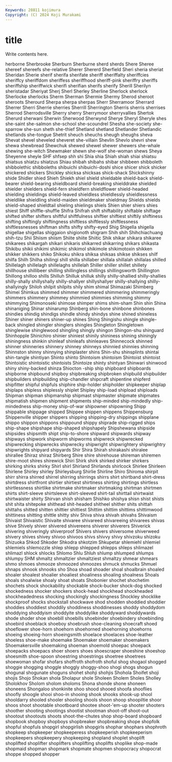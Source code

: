 ```yaml
---
Keywords: 28811 kojimura
Copyright: (C) 2024 Koji Murakami
---
```


# title

Write contents here.



herborne Sherbrooke Sherburn Sherburne sherd
sherds Shere Sheree shereef shereefs she-relative Sherer Shererd Sherfield Sheri
sheria sheriat Sheridan Sherie sherif sherifa sherifate sheriff sheriffalty sheriffcies
sheriffcy sheriffdom sheriffess sheriffhood sheriff-pink sheriffry sheriffs sheriffship sheriffwick sherifi
sherifian sherifs sherify Sherill Sherilyn sheristadar Sheriyat Sherj Sherl Sherley
Sherline Sherlock sherlock Sherlocke sherlocks Sherm Sherman Shermie Shermy Sherod
sheroot sheroots Sherourd Sherpa sherpa sherpas Sherr Sherramoor Sherrard Sherrer
Sherri Sherrie sherries Sherrill Sherrington Sherris sherris sherrises Sherrod Sherrodsville
Sherry sherry Sherrymoor sherryvallies Shertok Sherurd sherwani Sherwin Sherwood Sherwynd
Sherye Sheryl Sheryle shes she-saint she-salmon she-school she-scoundrel Shesha she-society
she-sparrow she-sun sheth she-thief Shetland shetland Shetlander Shetlandic shetlands she-tongue
Shetrit sheuch sheuchs sheugh sheughs sheva Shevat shevel sheveled sheveret
she-villain Shevlin Shevlo shevri shew shewa shewbread Shewchuk shewed shewel
shewer shewers she-whale shewing she-witch Shewmaker shewn she-wolf she-woman shews
Sheya Sheyenne sheyle SHF shfsep shh shi Shia shia Shiah
shiah shiai shiatsu shiatsus shiatzu shiatzus Shiau shibah shibahs shibar
shibbeen shibboleth shibbolethic shibboleths shibuichi shibuichi-doshi shice shicer shick shicker
shickered shickers Shickley shicksa shicksas shick-shack Shickshinny shide Shidler shied
Shieh Shiekh shiel shield shieldable shield-back shield-bearer shield-bearing shieldboard shield-breaking
shielddrake shielded shielder shielders shield-fern shieldfern shieldflower shield-headed shielding shieldings
shield-leaved shieldless shieldlessly shieldlessness shieldlike shieldling shield-maiden shieldmaker shieldmay Shields
shields shield-shaped shieldtail shieling shielings shiels Shien shier shiers shies
shiest Shiff shiffle-shuffle Shifra Shifrah shift shiftability shiftable shiftage shifted
shifter shifters shiftful shiftfulness shiftier shiftiest shiftily shiftiness shifting shiftingly
shiftingness shiftless shiftlessly shiftlessness shiftlessnesses shiftman shifts shifty shifty-eyed Shig
Shigella shigella shigellae shigellas shiggaion shigionoth shigram Shih shih Shihchiachuang
shih-tzu Shii Shiism shiism Shiite shiite Shiitic Shik shikar shikara
shikaree shikarees shikargah shikari shikaris shikarred shikarring shikars shikasta Shikibu
shikii shikimi shikimic shikimol shikimole shikimotoxin shikken shikker shikkers shiko
Shikoku shikra shiksa shiksas shikse shikses shilf shilfa Shilh Shilha
shilingi shill shilla shillaber shillala shillalah shillalas shilled Shillelagh shillelagh
shillelaghs shillelah Shiller shiller shillet shillety shillhouse shillibeer shilling shillingless
shillings shillingsworth Shillington Shillong shilloo shills Shilluh Shilluk shilluk shilly
shilly-shallied shilly-shallies shilly-shally shillyshally shilly-shallyer shillyshallyer shilly-shallying shilly-shallyingly Shiloh shilpit
shilpits shily shim shimal Shimazaki Shimberg Shimei Shimkus shimmed shimmer
shimmered shimmering shimmeringly shimmers shimmery shimmey shimmied shimmies shimming shimmy
shimmying Shimonoseki shimose shimper shims shim-sham Shin shin Shina shinaniging
Shinar shinarump Shinberg shin-bone shinbone shinbones shindies shindig shindigs shindle
shindy shindys shine shined shineless Shiner shiner shiners shiner-up shines
Shing Shingishu shingle shingle-back shingled shingler shinglers shingles Shingleton Shingletown
shinglewise shinglewood shingling shingly shingon Shingon-shu shinguard Shinhopple Shinichiro shinier
shiniest shinily shininess shining shiningly shiningness shinkin shinleaf shinleafs shinleaves
Shinnecock shinned shinner shinneries shinnery shinney shinneys shinnied shinnies shinning
Shinnston shinny shinnying shinplaster shins Shin-shu shinsplints shintai shin-tangle shintiyan
Shinto shinto Shintoism shintoism Shintoist shintoist Shintoistic shintoistic shintoists Shintoize
shinty shintyan Shinwari shinwood shiny shiny-backed shinza Shiocton -ship ship
shipboard shipboards shipborne shipbound shipboy shipbreaking shipbroken shipbuild shipbuilder shipbuilders
shipbuilding ship-chandler shipcraft shipentine shipferd shipfitter shipful shipfuls shiphire ship-holder
shipholder shipkeeper shiplap shiplaps shipless shiplessly shiplet Shipley ship-load shipload
shiploads Shipman shipman shipmanship shipmast shipmaster shipmate shipmates shipmatish shipmen
shipment shipments ship-minded ship-mindedly ship-mindedness ship-money ship-of-war shipowner shipowning Shipp
shippable shippage shipped Shippee shippen shippens Shippensburg Shippenville shipper shippers
shipping shipping-dry shippings shipplane shippo shippon shippons shippound shippy shiprade
ship-rigged ships ship-shape shipshape ship-shaped shipshapely Shipshewana shipside shipsides shipsmith
shipt ship-to-shore shipward shipwards shipway shipways shipwork shipworm shipworms shipwreck
shipwrecked shipwrecking shipwrecks shipwrecky shipwright shipwrightery shipwrightry shipwrights shipyard shipyards
Shir Shira Shirah shirakashi shiralee shirallee Shiraz shiraz Shirberg Shire
shire shirehouse shireman shiremen shire-moot shires shirewick Shiri Shirk shirk
shirked shirker shirkers shirking shirks shirky Shirl shirl Shirland Shirlands
shirlcock Shirlee Shirleen Shirlene Shirley shirley Shirleysburg Shirlie Shirline Shiro
Shiroma shirpit shirr shirra shirred shirrel shirring shirrings shirrs shirt
shirtband shirt-dress shirtdress shirtfront shirtier shirtiest shirtiness shirting shirtings shirtless
shirtlessness shirtlike shirtmake shirtmaker shirtmaking shirtman shirtmen shirts shirt-sleeve shirtsleeve
shirt-sleeved shirt-tail shirttail shirtwaist shirtwaister shirty Shirvan shish shisham Shishko
shishya shisn shist shists shit shita shitepoke shithead shit-headed shitheel
shither shits shittah shittahs shitted shitten shittier shittiest Shittim shittim
shittims shittimwood shittiness shitting shittle shitty shiv Shiva shiva shivah
shivahs Shivaism Shivaist Shivaistic Shivaite shivaree shivareed shivareeing shivarees shivas
shive Shively shiver shivered shivereens shiverer shiverers Shiverick shivering shiveringly
shiverproof Shivers shivers shiversome shiverweed shivery shives shivey shivoo shivoos
shivs shivvy shivy shivzoku shizoku Shizuoka Shkod Shkoder Shkodra shkotzim
Shkupetar shlemiehl shlemiel shlemiels shlemozzle shlep shlepp shlepped shlepps shleps
shlimazel shlimazl shlock shlocks Shlomo Shlu Shluh shlump shlumped shlumps
shlumpy SHM shmaltz shmaltzier shmaltziest shmaltzy shmear shmears shmo shmoes
shmooze shmoozed shmoozes shmuck shmucks Shmuel shnaps shnook shnooks sho
Shoa shoad shoader shoal shoalbrain shoaled shoaler shoalest shoalier shoaliest
shoaliness shoaling shoalness Shoals shoals shoalwise shoaly shoat shoats Shobonier
shochet shochetim shochets shock shockability shockable shock-bucker shock-dog shocked shockedness
shocker shockers shock-head shockhead shockheaded shockheadedness shocking shockingly shockingness Shockley
shocklike shockproof shocks shockstall shockwave shod shodden shoddied shoddier shoddies
shoddiest shoddily shoddiness shoddinesses shoddy shoddydom shoddying shoddyism shoddyite shoddylike
shoddyward shoddywards shode shoder shoe shoebill shoebills shoebinder shoebindery shoebinding
shoebird shoeblack shoeboy shoebrush shoe-cleaning shoecraft shoed shoeflower shoe-horn shoehorn
shoehorned shoehorning shoehorns shoeing shoeing-horn shoeingsmith shoelace shoelaces shoe-leather shoeless
shoe-make shoemake Shoemaker shoemaker shoemakers Shoemakersville shoemaking shoeman shoemold shoepac
shoepack shoepacks shoepacs shoer shoers shoes shoescraper shoeshine shoeshop shoesmith
shoe-spoon shoestring shoestrings shoetree shoetrees shoewoman shofar shofars shoffroth shofroth
shoful shog shogaol shogged shoggie shogging shoggle shoggly shoggy-shoo shogi
shogs shogun shogunal shogunate shoguns shohet shohji shohjis Shohola Shoifet
shoji shojis Shojo Shokan shola Sholapur shole Sholeen Sholem Sholes
Sholley Sholokhov Sholom sholom sholoms Shona shonde shone shoneen shoneens
Shongaloo shonkinite shoo shood shooed shoofa shooflies shoofly shoogle shooi
shoo-in shooing shook shooks shook-up shool shooldarry shooled shooler shooling
shools shoon shoop shoopiltie shoor shoos shoot shootable shootboard shootee
shoot-'em-up shooter shooters shoother shooting shootings shootist shootman shoot-off shoot-out
shootout shootouts shoots shoot-the-chutes shop shop-board shopboard shopbook shopboy shopboys
shopbreaker shopbreaking shope shopfolk shopful shopfuls shopgirl shopgirlish shopgirls shophar
shophars shophroth shopkeep shopkeeper shopkeeperess shopkeeperish shopkeeperism shopkeepers shopkeepery shopkeeping
shopland shoplet shoplift shoplifted shoplifter shoplifters shoplifting shoplifts shoplike shop-made
shopmaid shopman shopmark shopmate shopmen shopocracy shopocrat shoppe shopped shopper
